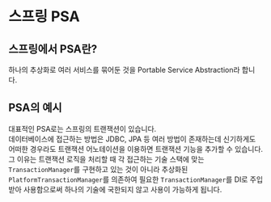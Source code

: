 # 스프링 PSA

## 스프링에서 PSA란?
하나의 추상화로 여러 서비스를 묶어둔 것을 Portable Service Abstraction라 합니다.

## PSA의 예시
대표적인 PSA로는 스프링의 트랜잭션이 있습니다.  
데이터베이스에 접근하는 방법은 JDBC, JPA 등 여러 방법이 존재하는데 신기하게도 어떠한 경우라도 트랜잭션 어노테이션을 이용하면 트랜잭션 기능을 추가할 수 있습니다.
그 이유는 트랜잭션 로직을 처리할 때 각 접근하는 기술 스택에 맞는 `TransactionManager`를  구현하고 있는 것이 아니라 추상화된 `PlatformTransactionManager`를 의존하여
필요한 `TransactionManager`를 DI로 주입받아 사용함으로써 하나의 기술에 국한되지 않고 사용이 가능하게 됩니다.